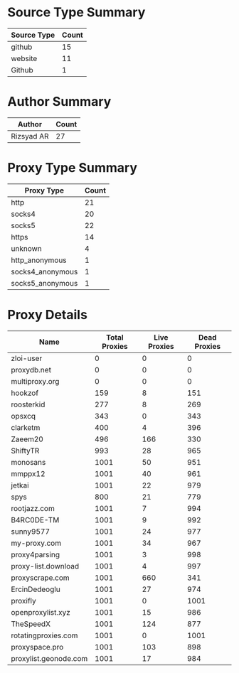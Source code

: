 # Source Type Summary

| Source Type | Count |
|-------------|-------|
| github | 15 |
| website | 11 |
| Github | 1 |


# Author Summary

| Author | Count |
|--------|-------|
| Rizsyad AR | 27 |


# Proxy Type Summary

| Proxy Type | Count |
|------------|-------|
| http | 21 |
| socks4 | 20 |
| socks5 | 22 |
| https | 14 |
| unknown | 4 |
| http_anonymous | 1 |
| socks4_anonymous | 1 |
| socks5_anonymous | 1 |


# Proxy Details

| Name | Total Proxies | Live Proxies | Dead Proxies |
|------|---------------|--------------|---------------|
| zloi-user | 0 | 0 | 0 |
| proxydb.net | 0 | 0 | 0 |
| multiproxy.org | 0 | 0 | 0 |
| hookzof | 159 | 8 | 151 |
| roosterkid | 277 | 8 | 269 |
| opsxcq | 343 | 0 | 343 |
| clarketm | 400 | 4 | 396 |
| Zaeem20 | 496 | 166 | 330 |
| ShiftyTR | 993 | 28 | 965 |
| monosans | 1001 | 50 | 951 |
| mmppx12 | 1001 | 40 | 961 |
| jetkai | 1001 | 22 | 979 |
| spys | 800 | 21 | 779 |
| rootjazz.com | 1001 | 7 | 994 |
| B4RC0DE-TM | 1001 | 9 | 992 |
| sunny9577 | 1001 | 24 | 977 |
| my-proxy.com | 1001 | 34 | 967 |
| proxy4parsing | 1001 | 3 | 998 |
| proxy-list.download | 1001 | 4 | 997 |
| proxyscrape.com | 1001 | 660 | 341 |
| ErcinDedeoglu | 1001 | 27 | 974 |
| proxifly | 1001 | 0 | 1001 |
| openproxylist.xyz | 1001 | 15 | 986 |
| TheSpeedX | 1001 | 124 | 877 |
| rotatingproxies.com | 1001 | 0 | 1001 |
| proxyspace.pro | 1001 | 103 | 898 |
| proxylist.geonode.com | 1001 | 17 | 984 |
